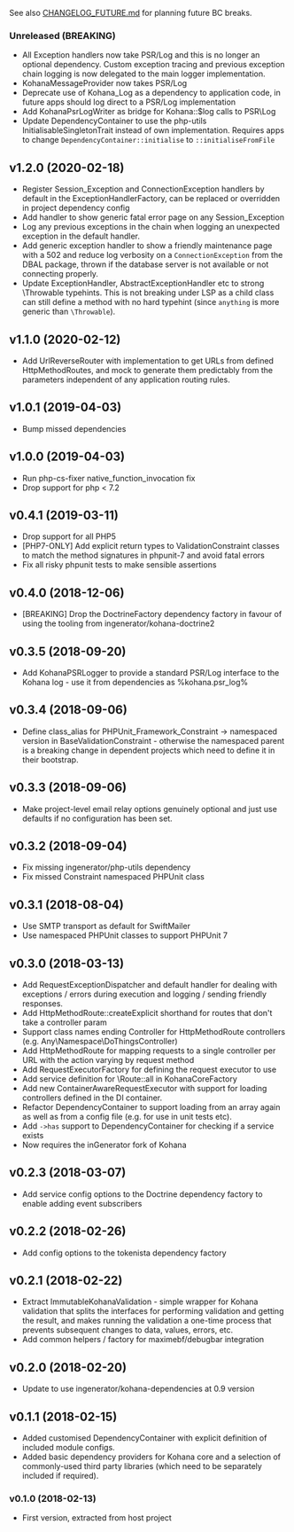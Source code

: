 See also [CHANGELOG_FUTURE.md](CHANGELOG_FUTURE.md) for planning future
BC breaks. 

### Unreleased (BREAKING)

* All Exception handlers now take PSR/Log and this is no longer an optional dependency. Custom exception
  tracing and previous exception chain logging is now delegated to the main logger implementation.
* KohanaMessageProvider now takes PSR/Log
* Deprecate use of Kohana_Log as a dependency to application code, in future apps should log direct 
  to a PSR/Log implementation
* Add KohanaPsrLogWriter as bridge for Kohana::$log calls to PSR\Log
* Update DependencyContainer to use the php-utils InitialisableSingletonTrait instead of own 
  implementation. Requires apps to change `DependencyContainer::initialise` to `::initialiseFromFile`

## v1.2.0 (2020-02-18)

* Register Session_Exception and ConnectionException handlers by default in the ExceptionHandlerFactory,
  can be replaced or overridden in project dependency config
* Add handler to show generic fatal error page on any Session_Exception
* Log any previous exceptions in the chain when logging an unexpected exception in the
  default handler.
* Add generic exception handler to show a friendly maintenance page with a 502 and
  reduce log verbosity on a `ConnectionException` from the DBAL package, thrown if 
  the database server is not available or not connecting properly.
* Update ExceptionHandler, AbstractExceptionHandler etc to strong \Throwable
  typehints. This is not breaking under LSP as  a child class can still define
  a method with no hard typehint (since `anything` is more generic than `\Throwable`).

## v1.1.0 (2020-02-12)

* Add UrlReverseRouter with implementation to get URLs from defined HttpMethodRoutes, and mock
  to generate them predictably from the parameters independent of any application routing rules.

## v1.0.1 (2019-04-03)

* Bump missed dependencies

## v1.0.0 (2019-04-03)

* Run php-cs-fixer native_function_invocation fix
* Drop support for php < 7.2

## v0.4.1 (2019-03-11)

* Drop support for all PHP5 
* [PHP7-ONLY] Add explicit return types to ValidationConstraint classes to match the method
  signatures in phpunit-7 and avoid fatal errors 
* Fix all risky phpunit tests to make sensible assertions

## v0.4.0 (2018-12-06)

* [BREAKING] Drop the DoctrineFactory dependency factory in favour of using the tooling 
  from ingenerator/kohana-doctrine2

## v0.3.5 (2018-09-20)

* Add KohanaPSRLogger to provide a standard PSR/Log interface to the Kohana log - 
  use it from dependencies as %kohana.psr_log%

## v0.3.4 (2018-09-06)

* Define class_alias for PHPUnit_Framework_Constraint -> namespaced version in 
  BaseValidationConstraint - otherwise the namespaced parent is a breaking change in 
  dependent projects which need to define it in their bootstrap.

## v0.3.3 (2018-09-06)

* Make project-level email relay options genuinely optional and just use defaults if
  no configuration has been set.  

## v0.3.2 (2018-09-04)

* Fix missing ingenerator/php-utils dependency
* Fix missed Constraint namespaced PHPUnit class

## v0.3.1 (2018-08-04)

* Use SMTP transport as default for SwiftMailer
* Use namespaced PHPUnit classes to support PHPUnit 7

## v0.3.0 (2018-03-13)

* Add RequestExceptionDispatcher and default handler for dealing with exceptions / errors during execution
  and logging / sending friendly responses.
* Add HttpMethodRoute::createExplicit shorthand for routes that don't take a controller param
* Support class names ending Controller for HttpMethodRoute controllers (e.g. Any\Namespace\DoThingsController)
* Add HttpMethodRoute for mapping requests to a single controller per URL with the action varying
  by request method
* Add RequestExecutorFactory for defining the request executor to use
* Add service definition for \Route::all in KohanaCoreFactory
* Add new ContainerAwareRequestExecutor with support for loading controllers defined
  in the DI container.
* Refactor DependencyContainer to support loading from an array again as well as from 
  a config file (e.g. for use in unit tests etc).
* Add `->has` support to DependencyContainer for checking if a service exists
* Now requires the inGenerator fork of Kohana

## v0.2.3 (2018-03-07)

* Add service config options to the Doctrine dependency factory to enable adding event subscribers

## v0.2.2 (2018-02-26)

* Add config options to the tokenista dependency factory 

## v0.2.1 (2018-02-22)

* Extract ImmutableKohanaValidation - simple wrapper for Kohana validation that
  splits the interfaces for performing validation and getting the result, and makes
  running the validation a one-time process that prevents subsequent changes to data,
  values, errors, etc.
* Add common helpers / factory for maximebf/debugbar integration

## v0.2.0 (2018-02-20)

* Update to use ingenerator/kohana-dependencies at 0.9 version

## v0.1.1 (2018-02-15)

* Added customised DependencyContainer with explicit definition of included module configs.
* Added basic dependency providers for Kohana core and a selection of commonly-used third 
  party libraries (which need to be separately included if required). 

### v0.1.0 (2018-02-13)

* First version, extracted from host project
